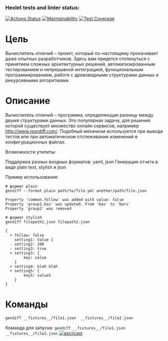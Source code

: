 ### Hexlet tests and linter status:
[![Actions Status](https://github.com/sigilisd/frontend-project-46/actions/workflows/hexlet-check.yml/badge.svg)](https://github.com/sigilisd/frontend-project-46/actions)
[![Maintainability](https://api.codeclimate.com/v1/badges/a912a66b096c241611ed/maintainability)](https://codeclimate.com/github/sigilisd/frontend-project-46/maintainability)
[![Test Coverage](https://api.codeclimate.com/v1/badges/a912a66b096c241611ed/test_coverage)](https://codeclimate.com/github/sigilisd/frontend-project-46/test_coverage)

# Цель

Вычислитель отличий – проект, который по-настоящему прокачивает даже опытных разработчиков. Здесь вам придется столкнуться с принятием сложных архитектурных решений, автоматизированным тестированием и непрерывной интеграцией, функциональным программированием, работе с древовидными структурами данных и рекурсивными алгоритмами.

# Описание

Вычислитель отличий – программа, определяющая разницу между двумя структурами данных. Это популярная задача, для решения которой существует множество онлайн сервисов, например http://www.jsondiff.com/. Подобный механизм используется при выводе тестов или при автоматическом отслеживании изменений в конфигурационных файлах.

Возможности утилиты:

Поддержка разных входных форматов: yaml, json
Генерация отчета в виде plain text, stylish и json

Пример использования:

```
# формат plain
gendiff --format plain path/to/file.yml another/path/file.json

Property 'common.follow' was added with value: false
Property 'group1.baz' was updated. From 'bas' to 'bars'
Property 'group2' was removed

# формат stylish
gendiff filepath1.json filepath2.json

{
  + follow: false
    setting1: Value 1
  - setting2: 200
  - setting3: true
  + setting3: {
        key: value
    }
  + setting4: blah blah
  + setting5: {
        key5: value5
    }
}
```

# Команды

```bash
gendiff __fixtures__/file1.json  __fixtures__/file2.json
```

Команда для запуска: `gendiff __fixtures__/file1.json  __fixtures__/file2.json`
[![asciicast](https://asciinema.org/a/q2uzsYcc1Xgfa4edrFsQGiEWp.svg)](https://asciinema.org/a/q2uzsYcc1Xgfa4edrFsQGiEWp)
